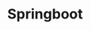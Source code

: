 ---
layout: tag-list
type: tag
title: Springboot
slug: Springboot
category: Backend 
sidebar: true
order: 3
description: >
   Algorithm study / Problem solutions
---